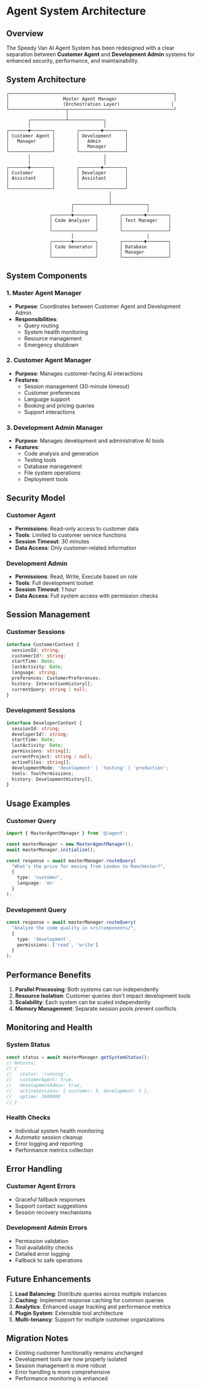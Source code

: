 # Agent System Architecture

## Overview

The Speedy Van AI Agent System has been redesigned with a clear separation between **Customer Agent** and **Development Admin** systems for enhanced security, performance, and maintainability.

## System Architecture

```
┌─────────────────────────────────────────────────────────────┐
│                    Master Agent Manager                     │
│                    (Orchestration Layer)                   │
└─────────────────────┬───────────────────────────────────────┘
                      │
        ┌─────────────┴─────────────┐
        │                           │
┌───────▼────────┐        ┌────────▼────────┐
│ Customer Agent │        │ Development     │
│   Manager      │        │   Admin         │
│                │        │   Manager       │
└────────────────┘        └─────────────────┘
        │                           │
        │                           │
┌───────▼────────┐        ┌────────▼────────┐
│ Customer       │        │ Developer       │
│ Assistant      │        │ Assistant       │
│                │        │                 │
└────────────────┘        └─────────────────┘
                                      │
                                      │
                        ┌─────────────┴─────────────┐
                        │                           │
                ┌───────▼────────┐        ┌────────▼────────┐
                │ Code Analyzer  │        │ Test Manager    │
                │                │        │                 │
                └────────────────┘        └─────────────────┘
                        │                           │
                ┌───────▼────────┐        ┌────────▼────────┐
                │ Code Generator │        │ Database        │
                │                │        │ Manager         │
                └────────────────┘        └─────────────────┘
```

## System Components

### 1. Master Agent Manager
- **Purpose**: Coordinates between Customer Agent and Development Admin
- **Responsibilities**: 
  - Query routing
  - System health monitoring
  - Resource management
  - Emergency shutdown

### 2. Customer Agent Manager
- **Purpose**: Manages customer-facing AI interactions
- **Features**:
  - Session management (30-minute timeout)
  - Customer preferences
  - Language support
  - Booking and pricing queries
  - Support interactions

### 3. Development Admin Manager
- **Purpose**: Manages development and administrative AI tools
- **Features**:
  - Code analysis and generation
  - Testing tools
  - Database management
  - File system operations
  - Deployment tools

## Security Model

### Customer Agent
- **Permissions**: Read-only access to customer data
- **Tools**: Limited to customer service functions
- **Session Timeout**: 30 minutes
- **Data Access**: Only customer-related information

### Development Admin
- **Permissions**: Read, Write, Execute based on role
- **Tools**: Full development toolset
- **Session Timeout**: 1 hour
- **Data Access**: Full system access with permission checks

## Session Management

### Customer Sessions
```typescript
interface CustomerContext {
  sessionId: string;
  customerId?: string;
  startTime: Date;
  lastActivity: Date;
  language: string;
  preferences: CustomerPreferences;
  history: InteractionHistory[];
  currentQuery: string | null;
}
```

### Development Sessions
```typescript
interface DeveloperContext {
  sessionId: string;
  developerId?: string;
  startTime: Date;
  lastActivity: Date;
  permissions: string[];
  currentProject: string | null;
  activeFiles: string[];
  developmentMode: 'development' | 'testing' | 'production';
  tools: ToolPermissions;
  history: DevelopmentHistory[];
}
```

## Usage Examples

### Customer Query
```typescript
import { MasterAgentManager } from '@/agent';

const masterManager = new MasterAgentManager();
await masterManager.initialize();

const response = await masterManager.routeQuery(
  "What's the price for moving from London to Manchester?",
  {
    type: 'customer',
    language: 'en'
  }
);
```

### Development Query
```typescript
const response = await masterManager.routeQuery(
  "Analyze the code quality in src/components/",
  {
    type: 'development',
    permissions: ['read', 'write']
  }
);
```

## Performance Benefits

1. **Parallel Processing**: Both systems can run independently
2. **Resource Isolation**: Customer queries don't impact development tools
3. **Scalability**: Each system can be scaled independently
4. **Memory Management**: Separate session pools prevent conflicts

## Monitoring and Health

### System Status
```typescript
const status = await masterManager.getSystemStatus();
// Returns:
// {
//   status: 'running',
//   customerAgent: true,
//   developmentAdmin: true,
//   activeSessions: { customer: 5, development: 2 },
//   uptime: 3600000
// }
```

### Health Checks
- Individual system health monitoring
- Automatic session cleanup
- Error logging and reporting
- Performance metrics collection

## Error Handling

### Customer Agent Errors
- Graceful fallback responses
- Support contact suggestions
- Session recovery mechanisms

### Development Admin Errors
- Permission validation
- Tool availability checks
- Detailed error logging
- Fallback to safe operations

## Future Enhancements

1. **Load Balancing**: Distribute queries across multiple instances
2. **Caching**: Implement response caching for common queries
3. **Analytics**: Enhanced usage tracking and performance metrics
4. **Plugin System**: Extensible tool architecture
5. **Multi-tenancy**: Support for multiple customer organizations

## Migration Notes

- Existing customer functionality remains unchanged
- Development tools are now properly isolated
- Session management is more robust
- Error handling is more comprehensive
- Performance monitoring is enhanced
